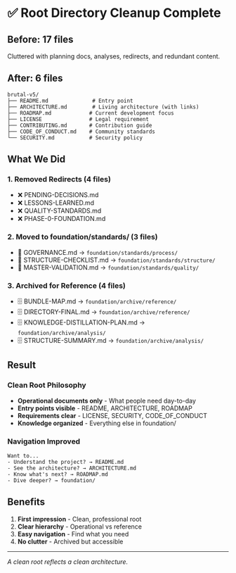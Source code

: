 # ✅ Root Directory Cleanup Complete

## Before: 17 files
Cluttered with planning docs, analyses, redirects, and redundant content.

## After: 6 files
```
brutal-v5/
├── README.md              # Entry point
├── ARCHITECTURE.md        # Living architecture (with links)
├── ROADMAP.md            # Current development focus
├── LICENSE               # Legal requirement
├── CONTRIBUTING.md       # Contribution guide
├── CODE_OF_CONDUCT.md    # Community standards
└── SECURITY.md           # Security policy
```

## What We Did

### 1. Removed Redirects (4 files)
- ❌ PENDING-DECISIONS.md
- ❌ LESSONS-LEARNED.md 
- ❌ QUALITY-STANDARDS.md
- ❌ PHASE-0-FOUNDATION.md

### 2. Moved to foundation/standards/ (3 files)
- 📁 GOVERNANCE.md → `foundation/standards/process/`
- 📁 STRUCTURE-CHECKLIST.md → `foundation/standards/structure/`
- 📁 MASTER-VALIDATION.md → `foundation/standards/quality/`

### 3. Archived for Reference (4 files)
- 🗄️ BUNDLE-MAP.md → `foundation/archive/reference/`
- 🗄️ DIRECTORY-FINAL.md → `foundation/archive/reference/`
- 🗄️ KNOWLEDGE-DISTILLATION-PLAN.md → `foundation/archive/analysis/`
- 🗄️ STRUCTURE-SUMMARY.md → `foundation/archive/analysis/`

## Result

### Clean Root Philosophy
- **Operational documents only** - What people need day-to-day
- **Entry points visible** - README, ARCHITECTURE, ROADMAP
- **Requirements clear** - LICENSE, SECURITY, CODE_OF_CONDUCT
- **Knowledge organized** - Everything else in foundation/

### Navigation Improved
```
Want to...
- Understand the project? → README.md
- See the architecture? → ARCHITECTURE.md  
- Know what's next? → ROADMAP.md
- Dive deeper? → foundation/
```

## Benefits

1. **First impression** - Clean, professional root
2. **Clear hierarchy** - Operational vs reference
3. **Easy navigation** - Find what you need
4. **No clutter** - Archived but accessible

---

*A clean root reflects a clean architecture.*